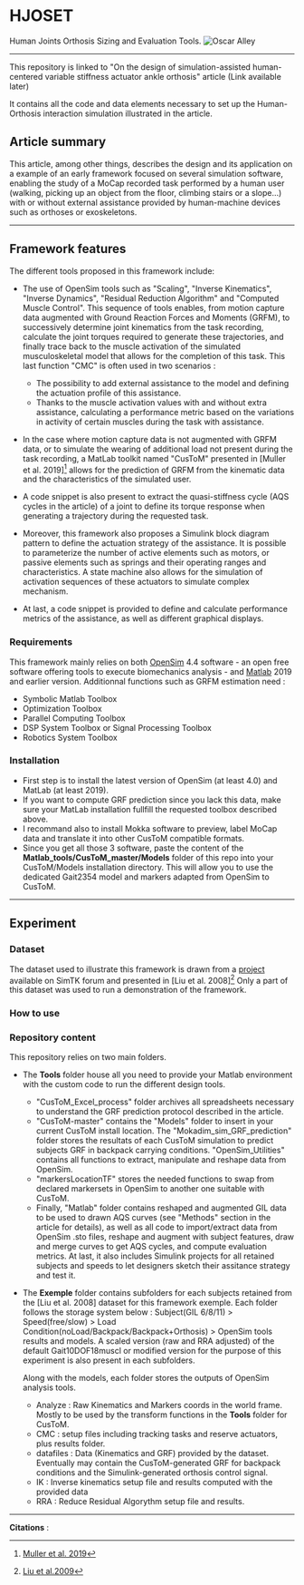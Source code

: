 # HJOSET
Human Joints Orthosis Sizing and Evaluation Tools.
![Oscar Alley](https://github.com/user-attachments/assets/e2ddf0b1-b372-4dac-bf69-1c2a91d1b70c)

_______________________________________________________________________
This repository is linked to "On the design of simulation-assisted human-centered variable stiffness actuator ankle orthosis" article (Link available later)

It contains all the code and data elements necessary to set up the Human-Orthosis interaction simulation illustrated in the article.

## Article summary 
This article, among other things, describes the design and its application on a example of an early framework focused on several simulation software, enabling the study of a MoCap recorded task performed by a human user (walking, picking up an object from the floor, climbing stairs or a slope...) with or without external assistance provided by human-machine devices such as orthoses or exoskeletons.
_______________________________________________________________________
## Framework features 
The different tools proposed in this framework include:

- The use of OpenSim tools such as "Scaling", "Inverse Kinematics", "Inverse Dynamics", "Residual Reduction Algorithm" and "Computed Muscle Control". This sequence of tools enables, from motion capture data augmented with Ground Reaction Forces and Moments (GRFM), to successively determine joint kinematics from the task recording, calculate the joint torques required to generate these trajectories, and finally trace back to the muscle activation of the simulated musculoskeletal model that allows for the completion of this task.
This last function "CMC" is often used in two scenarios :
  * The possibility to add external assistance to the model and defining the actuation profile of this assistance.
  * Thanks to the muscle activation values with and without extra assistance, calculating a performance metric based on the variations in activity of certain muscles during        the task with assistance.

- In the case where motion capture data is not augmented with GRFM data, or to simulate the wearing of additional load not present during the task recording, a MatLab toolkit named "CusToM" presented in [Muller et al. 2019][^1] allows for the prediction of GRFM from the kinematic data and the characteristics of the simulated user.

- A code snippet is also present to extract the quasi-stiffness cycle (AQS cycles in the article) of a joint to define its torque response when generating a trajectory during the requested task.
  
- Moreover, this framework also proposes a Simulink block diagram pattern to define the actuation strategy of the assistance. It is possible to parameterize the number of active elements such as motors, or passive elements such as springs and their operating ranges and characteristics. A state machine also allows for the simulation of activation sequences of these actuators to simulate complex mechanism.
  
- At last, a code snippet is provided to define and calculate performance metrics of the assistance, as well as different graphical displays.
  
### Requirements
This framework mainly relies on both [OpenSim](https://simtk.org/projects/opensim) 4.4 software - an open free software offering tools to execute biomechanics analysis - and [Matlab](https://fr.mathworks.com/products/matlab.html?s_tid=hp_products_matlab) 2019 and earlier version.
Additionnal functions such as GRFM estimation need :
* Symbolic Matlab Toolbox
* Optimization Toolbox
* Parallel Computing Toolbox
* DSP System Toolbox or Signal Processing Toolbox
* Robotics System Toolbox

### Installation
- First step is to install the latest version of OpenSim (at least 4.0) and MatLab (at least 2019).
- If you want to compute GRF prediction since you lack this data, make sure your MatLab installation fullfill the requested toolbox described above.
- I recommand also to install Mokka software to preview, label MoCap data and translate it into other CusToM compatible formats.
- Since you get all those 3 software, paste the content of the **Matlab_tools/CusToM_master/Models** folder of this repo into your CusToM/Models installation directory. This will allow you to use the dedicated Gait2354 model and markers adapted from OpenSim to CusToM.

_______________________________________________________________________
## Experiment

### Dataset
The dataset used to illustrate this framework is drawn from a [project](https://simtk.org/projects/mspeedwalksims) available on SimTK forum and presented in [Liu et al. 2008][^2]
Only a part of this dataset was used to run a demonstration of the framework.

### How to use

### Repository content
This repository relies on two main folders.
 - The **Tools** folder house all you need to provide your Matlab environment with the custom code to run the different design tools.
   * "CusToM_Excel_process" folder archives all spreadsheets necessary to understand the GRF prediction protocol described in the article.
   * "CusToM-master" contains the "Models" folder to insert in your current CusToM install location. The "Mokadim_sim_GRF_prediction" folder stores the resultats of     each CusToM simulation to predict subjects GRF in backpack carrying conditions. "OpenSim_Utilities" contains all functions to extract, manipulate and reshape data    from OpenSim.
   * "markersLocationTF" stores the needed functions to swap from declared markersets in OpenSim to another one suitable with CusToM.
   * Finally, "Matlab" folder contains reshaped and augmented GIL data to be used to drawn AQS curves (see "Methods" section in the article for details), as well as
   all code to import/extract data from OpenSim .sto files, reshape and augment with subject features, draw and merge curves to get AQS cycles, and compute 
   evaluation metrics.  At last, it also includes Simulink projects for all retained subjects and speeds to let designers sketch their assitance strategy and test 
   it. 
   
 - The **Exemple** folder contains subfolders for each subjects retained from the [Liu et al. 2008] dataset for this framework exemple.
   Each folder follows the storage system below :
   Subject(GIL 6/8/11) > Speed(free/slow) > Load Condition(noLoad/Backpack/Backpack+Orthosis) > OpenSim tools results and models.
   A scaled version (raw and RRA adjusted) of the default Gait10DOF18muscl or modified version for the purpose of this experiment is also present in each subfolders.
    
   Along with the models, each folder stores the outputs of OpenSim analysis tools.
   - Analyze : Raw Kinematics and Markers coords in the world frame. Mostly to be used by the transform functions in the **Tools** folder for CusToM.
   - CMC : setup files including tracking tasks and reserve actuators, plus results folder. 
   - datafiles : Data (Kinematics and GRF) provided by the dataset.
                 Eventually may contain the CusToM-generated GRF for backpack conditions and the Simulink-generated orthosis control signal.
   - IK : Inverse kinematics setup file and results computed with the provided data
   - RRA : Reduce Residual Algorythm setup file and results. 
_______________________________________________________________________
**Citations** : 
[^1]: [Muller et al. 2019](http://joss.theoj.org/papers/10.21105/joss.00927)
[^2]: [Liu et al.2009](https://www.sciencedirect.com/science/article/pii/S0021929008003771?via%3Dihub)


